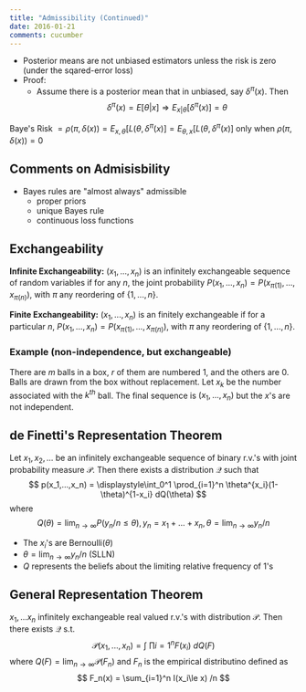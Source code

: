 ```yaml
---
title: "Admissibility (Continued)"
date: 2016-01-21
comments: cucumber
---
```


- Posterior means are not unbiased estimators unless the risk is zero (under the sqared-error loss)
- Proof:
  - Assume there is a posterior mean that in unbiased, say $\delta^\pi(x)$. Then
   $$
     \delta^\pi(x) = E[\theta | x] \Rightarrow E_{x | \theta}[\delta^\pi(x)] = \theta
   $$
 
Baye's Risk $= \rho(\pi,\delta(x)) = E_{x,\theta}[L(\theta,\delta^\pi(x)] = E_{\theta,x}[L(\theta,\delta^\pi(x)]$ only when $\rho(\pi,\delta(x)) = 0$ 

## Comments on Admisisbility

- Bayes rules are "almost always" admissible
  - proper priors
  - unique Bayes rule
  - continuous loss functions


## Exchangeability

**Infinite Exchangeability:** $(x_1,...,x_n)$ is an infinitely exchangeable sequence of random variables if for any $n$, the joint probability $P(x_1,...,x_n) = P(x_{\pi(1)},...,x_{\pi(n)})$, with $\pi$ any reordering of $\{1,...,n\}$.

**Finite Exchangeability:** $(x_1,...,x_n)$ is an finitely exchangeable if for a particular $n$, $P(x_1,...,x_n) = P(x_{\pi(1)},...,x_{\pi(n)})$, with $\pi$ any reordering of $\{1,...,n\}$.


### Example (non-independence, but exchangeable)
There are $m$ balls in a box, $r$ of them are numbered 1, and the others are 0. Balls are drawn from the box without replacement. Let $x_k$ be the number associated with the $k^{th}$ ball. The final sequence is $(x_1,...,x_n)$ but the $x$'s are not independent.

## de Finetti's Representation Theorem
Let $x_1, x_2,...$ be an infinitely exchangeable sequence of binary r.v.'s with joint probability measure $\mathcal P$. Then there exists a distribution $\mathcal Q$ such that 
$$
  p(x_1,...,x_n) = \displaystyle\int_0^1 \prod_{i=1}^n \theta^{x_i}(1-\theta)^{1-x_i} dQ(\theta)
$$ where 
$$
  Q(\theta) = \lim_{n\rightarrow \infty} P(y_n/n \le \theta), y_n = x_1+...+x_n, \theta = \lim_{n\rightarrow\infty} y_n / n 
$$

- The $x_i$'s are Bernoulli($\theta$)
- $\theta = \lim_{n\rightarrow\infty} y_n / n$ (SLLN)
- $Q$ represents the beliefs about the limiting relative frequency of 1's

## General Representation Theorem
$x_1,...x_n$ infinitely exchangeable real valued r.v.'s with distribution $\mathcal P$. Then there exists $\mathcal Q$ s.t. 
$$
  \mathcal{P}(x_1,...,x_n) = \displaystyle\int~ \prod{i=1}^n F(x_i) ~dQ(F)
$$
where $Q(F) =\lim_{n\rightarrow\infty} \mathcal{P}(F_n)$ and $F_n$ is the empirical distributino defined as
$$
  F_n(x) = \sum_{i=1}^n I(x_i\le x) /n
$$
